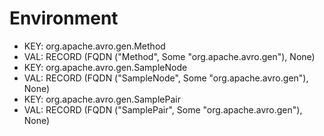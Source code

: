 # Environment
* KEY: org.apache.avro.gen.Method
* VAL: RECORD (FQDN ("Method", Some "org.apache.avro.gen"), None)
* KEY: org.apache.avro.gen.SampleNode
* VAL: RECORD (FQDN ("SampleNode", Some "org.apache.avro.gen"), None)
* KEY: org.apache.avro.gen.SamplePair
* VAL: RECORD (FQDN ("SamplePair", Some "org.apache.avro.gen"), None)
